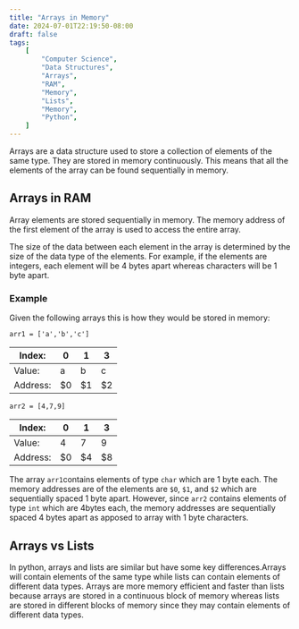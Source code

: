 ```yaml
---
title: "Arrays in Memory"
date: 2024-07-01T22:19:50-08:00
draft: false
tags:
    [
        "Computer Science",
        "Data Structures",
        "Arrays",
        "RAM",
        "Memory",
        "Lists",
        "Memory",
        "Python",
    ]
---
```


Arrays are a data structure used to store a collection of elements of the same type. They are stored in memory continuously. This means that all the elements of the array can be found sequentially in memory.

## Arrays in RAM

Array elements are stored sequentially in memory. The memory address of the first element of the array is used to access the entire array.

The size of the data between each element in the array is determined by the size of the data type of the elements. For example, if the elements are integers, each element will be 4 bytes apart whereas characters will be 1 byte apart.

### Example

Given the following arrays this is how they would be stored in memory:

`arr1 = ['a','b','c']`

| Index:   | 0   | 1   | 3   |
| -------- | --- | --- | --- |
| Value:   | a   | b   | c   |
| Address: | $0  | $1  | $2  |

`arr2 = [4,7,9]`

| Index:   | 0   | 1   | 3   |
| -------- | --- | --- | --- |
| Value:   | 4   | 7   | 9   |
| Address: | $0  | $4  | $8  |

The array `arr1`contains elements of type `char` which are 1 byte each. The memory addresses are of the elements are `$0`, `$1`, and `$2` which are sequentially spaced 1 byte apart. However, since `arr2` contains elements of type `int` which are 4bytes each, the memory addresses are sequentially spaced 4 bytes apart as apposed to array with 1 byte characters.

## Arrays vs Lists

In python, arrays and lists are similar but have some key differences.Arrays will contain elements of the same type while lists can contain elements of different data types. Arrays are more memory efficient and faster than lists because arrays are stored in a continuous block of memory whereas lists are stored in different blocks of memory since they may contain elements of different data types.
